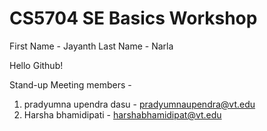 # CS5704 SE Basics Workshop
First Name - Jayanth
Last Name - Narla

Hello Github!

Stand-up Meeting members - 

1. pradyumna upendra dasu - pradyumnaupendra@vt.edu
2. Harsha bhamidipati - harshabhamidipat@vt.edu
